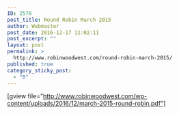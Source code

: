 ```yaml
---
ID: 2570
post_title: Round Robin March 2015
author: Webmaster
post_date: 2016-12-17 11:02:11
post_excerpt: ""
layout: post
permalink: >
  http://www.robinwoodwest.com/round-robin-march-2015/
published: true
category_sticky_post:
  - "0"
---
```

[gview file="http://www.robinwoodwest.com/wp-content/uploads/2016/12/march-2015-round-robin.pdf"]